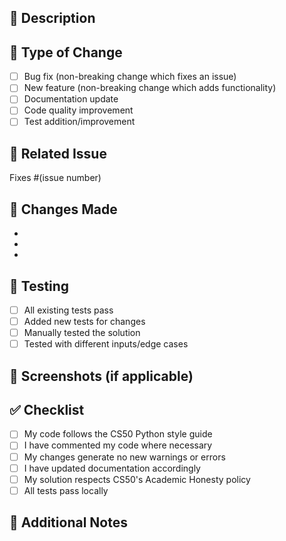 ## 📝 Description

<!-- Provide a brief description of your changes -->

## 🎯 Type of Change

- [ ] Bug fix (non-breaking change which fixes an issue)
- [ ] New feature (non-breaking change which adds functionality)
- [ ] Documentation update
- [ ] Code quality improvement
- [ ] Test addition/improvement

## 📍 Related Issue

<!-- Link to the issue this PR addresses, if applicable -->
Fixes #(issue number)

## 🔄 Changes Made

<!-- List the specific changes you made -->

- 
- 
- 

## 🧪 Testing

<!-- Describe the tests you ran to verify your changes -->

- [ ] All existing tests pass
- [ ] Added new tests for changes
- [ ] Manually tested the solution
- [ ] Tested with different inputs/edge cases

## 📸 Screenshots (if applicable)

<!-- Add screenshots to demonstrate the changes -->

## ✅ Checklist

- [ ] My code follows the CS50 Python style guide
- [ ] I have commented my code where necessary
- [ ] My changes generate no new warnings or errors
- [ ] I have updated documentation accordingly
- [ ] My solution respects CS50's Academic Honesty policy
- [ ] All tests pass locally

## 📝 Additional Notes

<!-- Any additional information that reviewers should know -->
